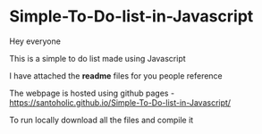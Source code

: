 # Simple-To-Do-list-in-Javascript

Hey everyone

 This is a simple to do list made using Javascript
 
 I have attached the **readme** files for you people reference

The webpage is hosted using github pages - https://santoholic.github.io/Simple-To-Do-list-in-Javascript/

To run locally download all the files and compile it
